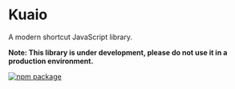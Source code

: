 # Kuaio

A modern shortcut JavaScript library.

**Note: This library is under development, please do not use it in a production environment.**

<p align="left">
  <a href="https://npmjs.com/package/kuaio"><img src="https://img.shields.io/npm/v/kuaio" alt="npm package"></a>
</p>

